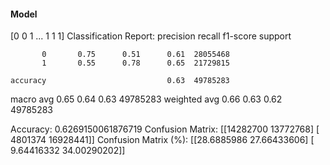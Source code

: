 #### Model
[0 0 1 ... 1 1 1]
Classification Report:
              precision    recall  f1-score   support

           0       0.75      0.51      0.61  28055468
           1       0.55      0.78      0.65  21729815

    accuracy                           0.63  49785283
   macro avg       0.65      0.64      0.63  49785283
weighted avg       0.66      0.63      0.62  49785283

Accuracy: 0.6269150061876719
Confusion Matrix:
[[14282700 13772768]
 [ 4801374 16928441]]
Confusion Matrix (%):
[[28.6885986  27.66433606]
 [ 9.64416332 34.00290202]]
